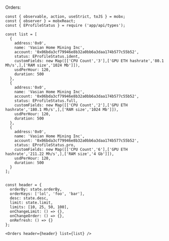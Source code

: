 Orders:

    const { observable, action, useStrict, toJS } = mobx;
    const { observer } = mobxReact;
    const { EProfileStatus } = require ('app/api/types');

    const list = [
      {
        address:'0x0',
        name: 'Vasian Home Mining Inc',
        account: '0x06bda3cf79946e8b32a0bb6a3daa174b577c55b52',
        status: EProfileStatus.ident,
        customFields: new Map([['CPU Count','3'],['GPU ETH hashrate','80.1 Mh/s',],['RAM size','1024 Mb']]),
        usdPerHour: 120,
        duration: 500
      },
      {
        address:'0x0',
        name: 'Vasian Home Mining Inc',
        account: '0x06bda3cf79946e8b32a0bb6a3daa174b577c55b52',
        status: EProfileStatus.full,
        customFields: new Map([['CPU Count','2'],['GPU ETH hashrate','180.1 Mh/s',],['RAM size','1024 Mb']]),
        usdPerHour: 120,
        duration: 500
      },
      {
        address:'0x0',
        name: 'Vasian Home Mining Inc',
        account: '0x06bda3cf79946e8b32a0bb6a3daa174b577c55b52',
        status: EProfileStatus.pro,
        customFields: new Map([['CPU Count','6'],['GPU ETH hashrate','211.22 Mh/s',],['RAM size','4 Gb']]),
        usdPerHour: 120,
        duration: 500
      }
    ];


    const header = {
      orderBy: state.orderBy,
      orderKeys: ['lol', 'foo', 'bar'],
      desc: state.desc,
      limit: state.limit,
      limits: [10, 25, 50, 100],
      onChangeLimit: () => {},
      onChangeOrder: () => {},
      onRefresh: () => {}
    };

    <Orders header={header} list={list} />

